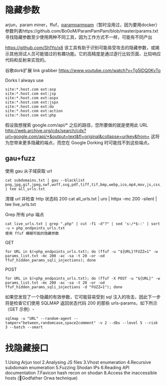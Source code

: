 # 隐藏参数
arjun，param miner，ffuf，[paramparmpam](https://github.com/Bo0oM/ParamPamPam)（暂时没用过，因为要用docker）
参数列表https://github.com/Bo0oM/ParamPamPam/blob/master/params.txt
寻找隐藏参数至少使用两种不同工具，因为工作方式不一样，可能有不同产出


https://github.com/Sh1Yo/x8
该工具有助于识别可能易受攻击的隐藏参数，或揭示其他测试人员可能错过的有趣功能。它的高精度是通过逐行比较页面、比较响应代码和反射来实现的。

谷歌dork扩展 link grabber
https://www.youtube.com/watch?v=Tg5IDQ0KvTo

Dorks I always use

```
site:*.host.com ext:asp
site:*.host.com ext:jsp
site:*.host.com ext:aspx
site:*.host.com ext:jspx
site:*.host.com ext:do
site:*.host.com ext:action
site:*.host.com ext:php
```

假设我想搜索 google.com/api/* 之后的路径，您所要做的就是使用此 URL
http://web.archive.org/cdx/search/cdx?url=google.com/api/*&output=text&fl=original&collapse=urlkey&from=
这将为您带来更多隐藏的端点，而您在 Google Dorking 时可能找不到这些端点。
## gau+fuzz
使用 gau 从子域获取 url
```
cat subdomains.txt | gau --blacklist png,jpg,gif,jpeg,swf,woff,svg,pdf,tiff,tif,bmp,webp,ico,mp4,mov,js,css,eps,raw | tee all_urls.txt
```

清理 url 并检查 http 状态码 200
cat all_urls.txt | uro | httpx -mc 200 -silent | tee live_urls.txt

Grep 所有 php 端点
```
cat live_urls.txt | grep ".php" | cut -f1 -d"?" | sed 's:/*$::' | sort -u > php_endpoints_urls.txt
使用 ffuf 模糊可能的隐藏参数
```

GET 
```
for URL in $(<php_endpoints_urls.txt); do (ffuf -u "${URL}?FUZZ=1" -w params_list.txt -mc 200 -ac -sa -t 20 -or -od ffuf_hidden_params_sqli_injections); done
```

POST 
```
for URL in $(<php_endpoints_urls.txt); do (ffuf -X POST -u "${URL}" -w params_list.txt -mc 200 -ac -sa -t 20 -or -od ffuf_hidden_params_sqli_injections -d "FUZZ=1"); done
```

如果您发现了一个隐藏的有效参数，它可能容易受到 sql 注入的攻击，因此下一步将是检查它们使用 SQLMAP 返回状态代码 200 的那些 urls-params，如下所示（GET 示例）-
```
sqlmap -u "URL" --random-agent --tamper="between,randomcase,space2comment" -v 2 --dbs --level 5 --risk 3 --batch --smart
```

# 找隐藏接口
1.Using Arjun tool
2.Analysing JS files
3.Vhost enumeration
4.Recursive subdomain enumeration
5.Fuzzing Shodan IPs
6.Reading API documentation
7.Favicon hash recon on shodan
8.Access the inaccessible hosts (🙏Godfather Orwa technique)